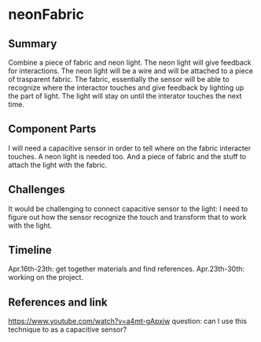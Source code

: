 # neonFabric

## Summary
Combine a piece of fabric and neon light. The neon light will give feedback for interactions. The neon light will be a wire and will be attached to a piece of trasparent fabric. The fabric, essentially the sensor will be able to recognize where the interactor touches and give feedback by lighting up the part of light. The light will stay on until the interator touches the next time. 


## Component Parts

I will need a capacitive sensor in order to tell where on the fabric interacter touches. A neon light is needed too. And a piece of fabric and the stuff to attach the light with the fabric. 


## Challenges

It would be challenging to connect capacitive sensor to the light: I need to figure out how the sensor recognize the touch and transform that to work with the light. 


## Timeline

Apr.16th-23th: get together materials and find references. 
Apr.23th-30th: working on the project. 

## References and link

https://www.youtube.com/watch?v=a4mt-gApxiw question: can I use this technique to as a capacitive sensor? 
